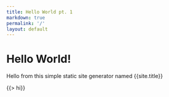 ```yaml
---
title: Hello World pt. 1
markdown: true
permalink: '/'
layout: default
---
```

# Hello World!

Hello from this simple static site generator named {{site.title}}

{{> hi}}